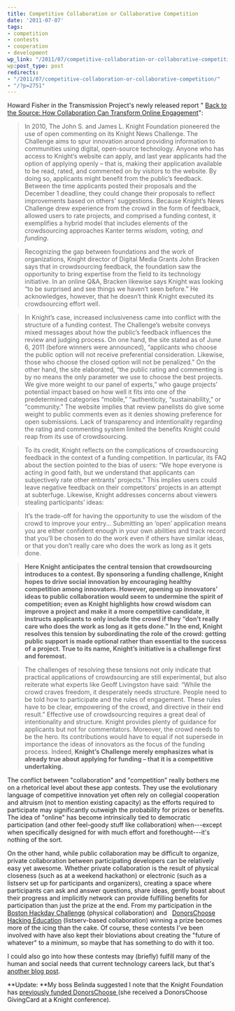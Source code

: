 ```yaml
---
title: Competitive Collaboration or Collaborative Competition
date: '2011-07-07'
tags:
- competition
- contests
- cooperation
- development
wp_link: "/2011/07/competitive-collaboration-or-collaborative-competition/"
wp:post_type: post
redirects:
- "/2011/07/competitive-collaboration-or-collaborative-competition/"
- "/?p=2751"
---
```


Howard Fisher in the Transmission Project's newly released report " [Back to the Source: How Collaboration Can Transform Online Engagement](http://transmissionproject.org/resources/2011/7/back-to-the-source-how-collaboration-can-transform-online-engagement)":

> In 2010, The John S. and James L. Knight Foundation pioneered the use of open commenting on its Knight News Challenge. The Challenge aims to spur innovation around providing information to communities using digital, open-source technology. Anyone who has access to Knight’s website can apply, and last year applicants had the option of applying openly – that is, making their application available to be read, rated, and commented on by visitors to the website. By doing so, applicants might benefit from the public’s feedback. Between the time applicants posted their proposals and the December 1 deadline, they could change their proposals to reflect improvements based on others’ suggestions. Because Knight’s News Challenge drew experience from the crowd in the form of feedback, allowed users to rate projects, and comprised a funding contest, it exemplifies a hybrid model that includes elements of the crowdsourcing approaches Kanter terms _wisdom, voting, and funding_.

>

> Recognizing the gap between foundations and the work of organizations, Knight director of Digital Media Grants John Bracken says that in crowdsourcing feedback, the foundation saw the opportunity to bring expertise from the field to its technology initiative. In an online Q&A, Bracken likewise says Knight was looking “to be surprised and see things we haven’t seen before.” He acknowledges, however, that he doesn’t think Knight executed its crowdsourcing effort well.

>

> In Knight’s case, increased inclusiveness came into conflict with the structure of a funding contest. The Challenge’s website conveys mixed messages about how the public’s feedback influences the review and judging process. On one hand, the site stated as of June 6, 2011 (before winners were announced), “applicants who choose the public option will not receive preferential consideration. Likewise, those who choose the closed option will not be penalized.” On the other hand, the site elaborated, “the public rating and commenting is by no means the only parameter we use to choose the best projects. We give more weight to our panel of experts,” who gauge projects’ potential impact based on how well it fits into one of the predetermined categories “mobile,” “authenticity, “sustainability,” or “community.” The website implies that review panelists do give some weight to public comments even as it denies showing preference for open submissions. Lack of transparency and intentionality regarding the rating and commenting system limited the benefits Knight could reap from its use of crowdsourcing.

>

> To its credit, Knight reflects on the complications of crowdsourcing feedback in the context of a funding competition. In particular, its FAQ about the section pointed to the bias of users: “We hope everyone is acting in good faith, but we understand that applicants can subjectively rate other entrants’ projects.” This implies users could leave negative feedback on their competitors’ projects in an attempt at subterfuge. Likewise, Knight addresses concerns about viewers stealing participants’ ideas:

>

> It’s the trade-off for having the opportunity to use the wisdom of the crowd to improve your entry... Submitting an ‘open’ application means you are either confident enough in your own abilities and track record that you’ll be chosen to do the work even if others have similar ideas, or that you don’t really care who does the work as long as it gets done.

> **Here Knight anticipates the central tension that crowdsourcing introduces to a contest. By sponsoring a funding challenge, Knight hopes to drive social innovation by encouraging healthy competition among innovators. However, opening up innovators’ ideas to public collaboration would seem to undermine the spirit of competition; even as Knight highlights how crowd wisdom can improve a project and make it a more competitive candidate, it instructs applicants to only include the crowd if they “don’t really care who does the work as long as it gets done.” In the end, Knight resolves this tension by subordinating the role of the crowd: getting public support is made optional rather than essential to the success of a project. True to its name, Knight’s initiative is a challenge first and foremost.**

>

> The challenges of resolving these tensions not only indicate that practical applications of crowdsourcing are still experimental, but also reiterate what experts like Geoff Livingston have said: “While the crowd craves freedom, it desperately needs structure. People need to be told how to participate and the rules of engagement. These rules have to be clear, empowering of the crowd, and directive in their end result.” Effective use of crowdsourcing requires a great deal of intentionality and structure. Knight provides plenty of guidance for applicants but not for commentators. Moreover, the crowd needs to be the hero. Its contributions would have to equal if not supersede in importance the ideas of innovators as the focus of the funding process. Indeed, **Knight’s Challenge merely emphasizes what is already true about applying for funding – that it is a competitive undertaking.**

The conflict between "collaboration" and "competition" really bothers me on a rhetorical level about these app contests. They use the evolutionary language of competitive innovation yet often rely on collegial cooperation and altruism (not to mention existing capacity) as the efforts required to participate may significantly outweigh the probability for prizes or benefits. The idea of "online" has become intrinsically tied to democratic participation (and other feel-goody stuff like collaboration) when---except when specifically designed for with much effort and forethought---it's nothing of the sort.

On the other hand, while public collaboration may be difficult to organize, private collaboration between participating developers can be relatively easy yet awesome. Whether private collaboration is the result of physical closeness (such as at a weekend hackathon) or electronic (such as a listserv set up for participants and organizers), creating a space where participants can ask and answer questions, share ideas, gently boast about their progress and implicitly network can provide fulfilling benefits for participation than just the prize at the end. From my participation in the [Boston Hackday Challenge](http://www.island94.org/2011/03/the-48-hour-mobile-web-app-drunken-stumble/) (physical collaboration) and   [DonorsChoose Hacking Education](http://www.island94.org/2011/06/print-share-not-everyone-is-a-social-media-ninja-nor-need-they-be/) (listserv-based collaboration) winning a prize becomes more of the icing than the cake. Of course, these contests I've been involved with have also kept their bloviations about creating the "future of whatever" to a minimum, so maybe that has something to do with it too.

I could also go into how these contests may (briefly) fulfill many of the human and social needs that current technology careers lack, but that's [another blog post](http://www.island94.org/2007/11/close-to-the-machine/).

**Update: **My boss Belinda suggested I note that the Knight Foundation has [previously funded DonorsChoose ](http://www.knightfoundation.org/grants/20093379/)(she received a DonorsChoose GivingCard at a Knight conference).
